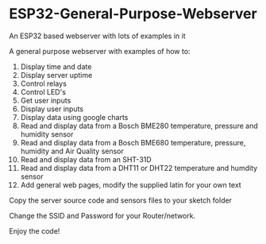 # ESP32-General-Purpose-Webserver
An ESP32 based webserver with lots of examples in it

A general purpose webserver with examples of how to:

1. Display time and date
2. Display server uptime
3. Control relays
4. Control LED's
5. Get user inputs
6. Display user inputs
7. Display data using google charts
8. Read and display data from a Bosch BME280 temperature, pressure and humidity sensor
9. Read and display data from a Bosch BME680 temperature, pressure, humidity and Air Quality sensor
10. Read and display data from an SHT-31D
11. Read and display data from a DHT11 or DHT22 temperature and humdity sensor
12. Add general web pages, modify the supplied latin for your own text

Copy the server source code and sensors files to your sketch folder

Change the SSID and Password for your Router/network.

Enjoy the code!

